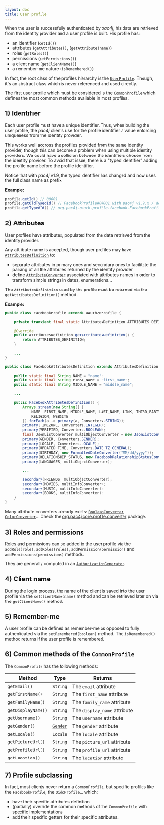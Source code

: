 ```yaml
---
layout: doc
title: User profile
---
```


When the user is successfully authenticated by *pac4j*, his data are retrieved from the identity provider and a user profile is built. His profile has:

- an identifier (`getId()`)
- attributes (`getAttributes()`, (`getAttribute(name)`)
- roles (`getRoles()`)
- permissions (`getPermissions()`)
- a client name (`getClientName()`)
- a remember-me nature (`isRemembered()`)

In fact, the root class of the profiles hierarchy is the [`UserProfile`](https://github.com/pac4j/pac4j/blob/master/pac4j-core/src/main/java/org/pac4j/core/profile/UserProfile.java). Though, it's an abstract class which is never referenced and used directly.

The first user profile which must be considered is the [`CommonProfile`](https://github.com/pac4j/pac4j/blob/master/pac4j-core/src/main/java/org/pac4j/core/profile/CommonProfile.java) which defines the most common methods available in most profiles.

## 1) Identifier

Each user profile must have a unique identifier. Thus, when building the user profile, the *pac4j* clients use for the profile identifier a value enforcing uniqueness from the identity provider.

This works well accross the profiles provided from the same identity provider, though this can become a problem when using multiple identity providers. We could have a collision between the identifiers chosen from the identity provider. To avoid that issue, there is a "typed identifier" adding the profile name before the profile identifier.

Notice that with *pac4j* v1.9, the typed identifier has changed and now uses the full class name as prefix.

**Example:**

```java
profile.getId() // 00001
profile.getOldTypedId() // FacebookProfile#00001 with pac4j v1.9.x / does not exist before
profile.getTypedId() // org.pac4j.oauth.profile.facebook.FacebookProfile#00001 with pac4j v1.9.x / FacebookProfile#00001 before
```

## 2) Attributes

User profiles have attributes, populated from the data retrieved from the identity provider.

Any attribute name is accepted, though user profiles may have [`AttributesDefinition`](https://github.com/pac4j/pac4j/blob/master/pac4j-core/src/main/java/org/pac4j/core/profile/AttributesDefinition.java) to:

- separate attributes in primary ones and secondary ones to facilitate the parsing of all the attributes returned by the identity provider
- define [`AttributeConverter`](https://github.com/pac4j/pac4j/blob/master/pac4j-core/src/main/java/org/pac4j/core/profile/converter/AttributeConverter.java) associated with attributes names in order to transform simple strings in dates, enumerations...

The `AttributesDefinition` used by the profile must be returned via the `getAttributesDefinition()` method.

**Example:**

```java
public class FacebookProfile extends OAuth20Profile {

    private transient final static AttributesDefinition ATTRIBUTES_DEFINITION = new FacebookAttributesDefinition();

    @Override
    public AttributesDefinition getAttributesDefinition() {
        return ATTRIBUTES_DEFINITION;
    }

    ...
}
```

```java
public class FacebookAttributesDefinition extends AttributesDefinition {
    
    public static final String NAME = "name";
    public static final String FIRST_NAME = "first_name";
    public static final String MIDDLE_NAME = "middle_name";

    ...
    
    public FacebookAttributesDefinition() {
        Arrays.stream(new String[] {
            NAME, FIRST_NAME, MIDDLE_NAME, LAST_NAME, LINK, THIRD_PARTY_ID, BIO, EMAIL, POLITICAL, QUOTES,
            RELIGION, WEBSITE
        }).forEach(a -> primary(a, Converters.STRING));
        primary(TIMEZONE, Converters.INTEGER);
        primary(VERIFIED, Converters.BOOLEAN);
        final JsonListConverter multiObjectConverter = new JsonListConverter(FacebookObject.class, FacebookObject[].class);
        primary(GENDER, Converters.GENDER);
        primary(LOCALE, Converters.LOCALE);
        primary(UPDATED_TIME, Converters.DATE_TZ_GENERAL);
        primary(BIRTHDAY, new FormattedDateConverter("MM/dd/yyyy"));
        primary(RELATIONSHIP_STATUS, new FacebookRelationshipStatusConverter());
        primary(LANGUAGES, multiObjectConverter);

        ...

        secondary(FRIENDS, multiObjectConverter);
        secondary(MOVIES, multiInfoConverter);
        secondary(MUSIC, multiInfoConverter);
        secondary(BOOKS, multiInfoConverter);
    }
}
```

Many attribute converters already exists: [`BooleanConverter`](https://github.com/pac4j/pac4j/blob/master/pac4j-core/src/main/java/org/pac4j/core/profile/converter/BooleanConverter.java), [`ColorConverter`](https://github.com/pac4j/pac4j/blob/master/pac4j-core/src/main/java/org/pac4j/core/profile/converter/ColorConverter.java)... Check the [org.pac4j.core.profile.converter](https://github.com/pac4j/pac4j/tree/master/pac4j-core/src/main/java/org/pac4j/core/profile/converter) package.


## 3) Roles and permissions

Roles and permissions can be added to the user profile via the `addRole(role)`, `addRoles(roles)`, `addPermission(permission)` and `addPermissions(permissions)` methods.

They are generally computed in an [`AuthorizationGenerator`](clients.html#compute-roles-and-permissions).


## 4) Client name

During the login process, the name of the client is saved into the user profile via the `setClientName(name)` method and can be retrieved later on via the `getClientName()` method.


## 5) Remember-me

A user profile can be defined as remember-me as opposed to fully authenticated via the `setRemembered(boolean)` method. The `isRemembered()` method returns if the user profile is remembered.


## 6) Common methods of the `CommonProfile`

The `CommonProfile` has the following methods:

| Method | Type | Returns |
|--------|------|---------|
| `getEmail()` | `String` | The `email` attribute |
| `getFirstName()` | `String` | The `first_name` attribute |
| `getFamilyName()` | `String` | The `family_name` attribute |
| `getDisplayName()` | `String` | The `display_name` attribute |
| `getUsername()` | `String` | The `username` attribute |
| `getGender()` | [`Gender`](https://github.com/pac4j/pac4j/blob/master/pac4j-core/src/main/java/org/pac4j/core/profile/Gender.java) | The `gender` attribute |
| `getLocale()` | `Locale` | The `locale` attribute |
| `getPictureUrl()` | `String` | The `picture_url` attribute |
| `getProfileUrl()` | `String` | The `profile_url` attribute |
| `getLocation()` | `String` | The `location` attribute |


## 7) Profile subclassing

In fact, most clients never return a `CommonProfile`, but specific profiles like the `FacebookProfile`, the `OidcProfile`... which:

- have their specific attributes definition
- (partially) override the common methods of the `CommonProfile` with specific implementations
- add their specific getters for their specific attributes.
